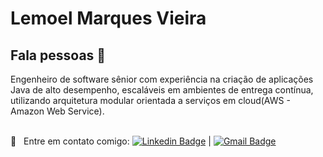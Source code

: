 # Lemoel Marques Vieira

## Fala pessoas 👋
Engenheiro de software sênior com experiência na criação de aplicações Java de alto desempenho, escaláveis em ambientes de entrega contínua, utilizando arquitetura modular orientada a serviços em cloud(AWS - Amazon Web Service).
 
<br/> :email: &nbsp; Entre em contato comigo: [![Linkedin Badge](https://img.shields.io/badge/-LemoelMarques-blue?style=flat-square&logo=Linkedin&logoColor=white&link=https://www.linkedin.com/in/lemoelmarques/)](https://www.linkedin.com/in/lemoelmarques/) 
| 
[![Gmail Badge](https://img.shields.io/badge/-lemoel@gmail.com-c14438?style=flat-square&logo=Gmail&logoColor=white&link=mailto:lemoel@gmail.com)](mailto:lemoel@gmail.com)
